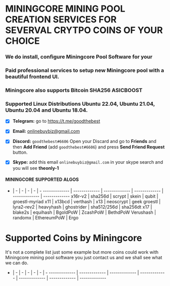 # MININGCORE MINING POOL CREATION SERVICES FOR SEVERVAL CRYTPO COINS OF YOUR CHOICE

### We do install, configure Miningcore Pool Software for your

### Paid professional services to setup new Miningcore pool with a beautiful frontend UI. 

### Miningcore also supports Bitcoin SHA256 ASICBOOST 

### Supported Linux Distributions Ubuntu 22.04, Ubuntu 21.04, Ubuntu 20.04 and Ubuntu 18.04. 

- [x]  **Telegram:** go to https://t.me/goodthebest

- [x]   **Email:**  onlinebuybiz@gmail.com

- [x]  **Discord:** `goodthebest#6606` Open your Discard and go to **Friends** and then **Add Friend** (add `goodthebest#6606`) and press **Send Friend Request** button.

- [x]  **Skype:**  add this email `onlinebuybiz@gmail.com` in your skype search and you will see **theonly-1**


#### MININGCORE SUPPORTED ALGOS

  - | -  | - | - | -  | -
------------- | ------------- | ------------- | ------------- | ------------- | -------------
x16r-v2  | sha256d | scrypt | skein | qubit | groestl-myriad
x11  | x13bcd | verthash | x13 | neoscrypt | geek
groestl  | lyra2-rev2 | heavyhash | ghostrider | sha512/256d | sha256dt
x17  | blake2s | equihash | BgoldPoW | ZcashPoW | BethdPoW
Verushash  | randomx | EthereumPoW | Ergo 

# Supported Coins by Miningcore
It's not a complete list just some example but more coins could work with Miningcore mining pool software you just contact us and we shall see what we can do.

  - | - | - | - | -  | -  | - 
------------- | ------------- | ------------- | ------------- | ------------- | ------------- | ------------- 

